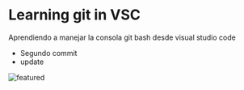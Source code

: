 # Learning git in VSC

Aprendiendo a manejar la consola git bash desde visual studio code

- Segundo commit
- update

![featured](https://user-images.githubusercontent.com/45371372/196562861-c23466fc-69ea-4bfd-aa93-91f12f113b61.png)
